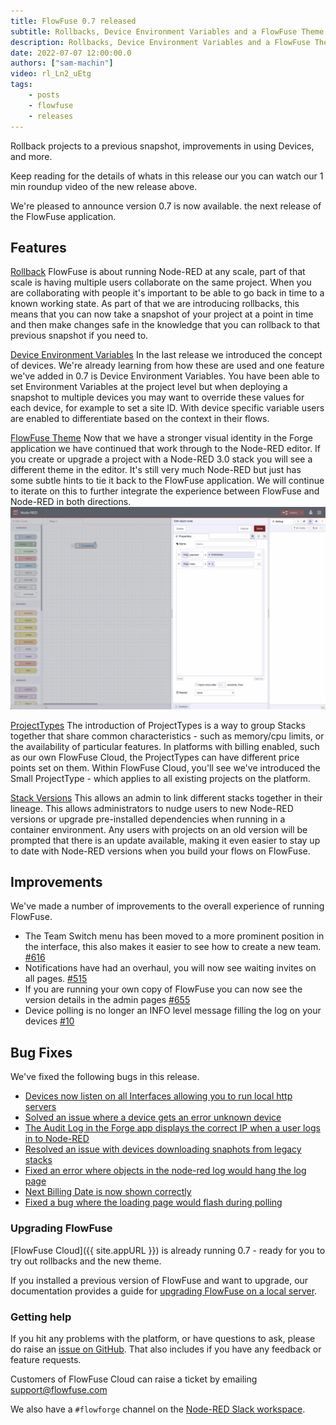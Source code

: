```yaml
---
title: FlowFuse 0.7 released
subtitle: Rollbacks, Device Environment Variables and a FlowFuse Theme
description: Rollbacks, Device Environment Variables and a FlowFuse Theme
date: 2022-07-07 12:00:00.0
authors: ["sam-machin"]
video: rl_Ln2_uEtg
tags:
    - posts
    - flowfuse
    - releases
---
```

Rollback projects to a previous snapshot, improvements in using Devices, and more.

<!--more-->

Keep reading for  the details of whats in this release our you can watch our 1 min roundup video of the new release above. 

We're pleased to announce version 0.7 is now available. the next release of the FlowFuse application.

## Features
[Rollback](https://github.com/FlowFuse/flowfuse/issues/587)
FlowFuse is about running Node-RED at any scale, part of that scale is having multiple users collaborate on the same project. When you are collaborating with people it's important to be able to go back in time to a known working state. As part of that we are introducing rollbacks, this means that you can now take a snapshot of your project at a point in time and then make changes safe in the knowledge that you can rollback to that previous snapshot if you need to.

[Device Environment Variables](https://github.com/FlowFuse/flowfuse/issues/680)
In the last release we introduced the concept of devices. We're already learning from how these are used and one feature we've added in 0.7 is Device Environment Variables. You have been able to set Environment Variables at the project level but when deploying a snapshot to multiple devices you may want to override these values for each device, for example to set a site ID. With device specific variable users are enabled to differentiate based on the context in their flows.

[FlowFuse Theme](https://github.com/FlowFuse/flowforge-nr-theme/)
Now that we have a stronger visual identity in the Forge application we have continued that work through to the Node-RED editor. If you create or upgrade a project with a Node-RED 3.0 stack you will see a different theme in the editor. It's still very much Node-RED but just has some subtle hints to tie it back to the FlowFuse application. We will continue to iterate on this to further integrate the experience between FlowFuse and Node-RED in both directions.
![](./images/ff-07-theme.png)

[ProjectTypes](https://github.com/FlowFuse/flowfuse/issues/380)
The introduction of ProjectTypes is a way to group Stacks together that share common characteristics - such as memory/cpu limits, or the availability of particular features. In platforms with billing enabled, such as our own FlowFuse Cloud, the ProjectTypes can have different price points set on them. Within FlowFuse Cloud, you'll see we've introduced the Small ProjectType - which applies to all existing projects on the platform.

[Stack Versions](https://github.com/FlowFuse/flowfuse/issues/694)
This allows an admin to link different stacks together in their lineage. This allows administrators to nudge users to new Node-RED versions or upgrade pre-installed dependencies when running in a container environment. Any users with projects on an old version will be prompted that there is an update available, making it even easier to stay up to date with Node-RED versions when you build your flows on FlowFuse.


## Improvements
We've made a number of improvements to the overall experience of running FlowFuse.
- The Team Switch menu has been moved to a more prominent position in the interface, this also makes it easier to see how to create a new team. [#616](https://github.com/FlowFuse/flowfuse/issues/616)
- Notifications have had an overhaul, you will now see waiting invites on all pages. [#515](https://github.com/FlowFuse/flowfuse/issues/515)
- If you are running your own copy of FlowFuse you can now see the version details in the admin pages [#655](https://github.com/FlowFuse/flowfuse/issues/655)
- Device polling is no longer an INFO level message  filling the log on your devices [#10](https://github.com/FlowFuse/device-agent/issues/10)



## Bug Fixes
We've fixed the following bugs in this release.
- [Devices now listen on all Interfaces allowing you to run local http servers](https://github.com/FlowFuse/device-agent/issues/7)<br>
- [Solved an issue where a device gets an error  unknown device](https://github.com/FlowFuse/device-agent/issues/7)<br>
- [The Audit Log in the Forge app displays the correct IP when a user logs in to Node-RED](https://github.com/FlowFuse/flowfuse/issues/507)<br>
- [Resolved an issue with devices downloading snaphots from legacy stacks](https://github.com/FlowFuse/flowfuse/issues/507)<br>
- [Fixed an error where objects in the node-red log would hang the log page](https://github.com/FlowFuse/flowfuse/issues/735)<br>
- [Next Billing Date is now shown correctly](https://github.com/FlowFuse/flowfuse/issues/745)<br>
- [Fixed a bug where the loading page would flash during polling](https://github.com/FlowFuse/flowfuse/issues/689)<br>

### Upgrading FlowFuse

[FlowFuse Cloud]({{ site.appURL }}) is already running 0.7 - ready for
you to try out rollbacks and the new theme. 

If you installed a previous version of FlowFuse and want to upgrade, our documentation provides a
guide for [upgrading FlowFuse on a local server](/docs/upgrade/#upgrading-flowfuse).

### Getting help

If you hit any problems with the platform, or have questions to ask, please do
raise an [issue on GitHub](https://github.com/FlowFuse/flowfuse/issues).
That also includes if you have any feedback or feature requests.

Customers of FlowFuse Cloud can raise a ticket by emailing support@flowfuse.com

We also have a `#flowforge` channel on the [Node-RED Slack workspace](https://nodered.org/slack).
